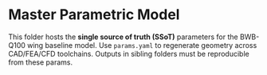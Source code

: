 # Master Parametric Model

This folder hosts the **single source of truth (SSoT)** parameters for the BWB-Q100 wing baseline model.
Use `params.yaml` to regenerate geometry across CAD/FEA/CFD toolchains. Outputs in sibling folders must be reproducible from these params.